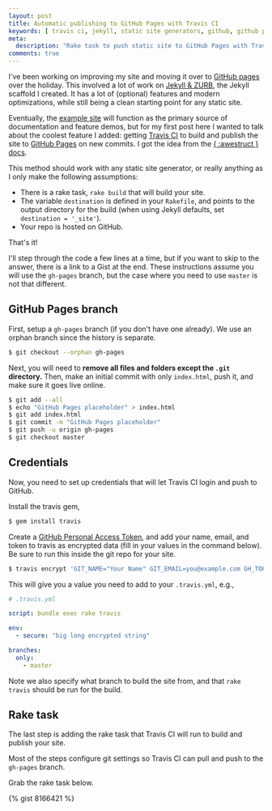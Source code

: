 ```yaml
---
layout: post
title: Automatic publishing to GitHub Pages with Travis CI
keywords: [ travis ci, jekyll, static site generators, github, github pages, git, rake, ruby ]
meta:
  description: "Rake task to push static site to GitHub Pages with Travis CI."
comments: true
---
```


I've been working on improving my site
and moving it over to [GitHub pages] over the holiday.
This involved a lot of work on [Jekyll & ZURB],
the Jekyll scaffold I created.
It has a lot of (optional) features and modern optimizations,
while still being a clean starting point for any static site.

Eventually, the [example site]
will function as the primary source of documentation and feature demos,
but for my first post here I wanted to talk about the coolest feature I added:
getting [Travis CI] to build and publish the site
to [GitHub Pages] on new commits.
I got the idea from the [{ :awestruct } docs].

This method should work with any static site generator,
or really anything as I only make the following assumptions:

- There is a rake task, `rake build` that will build your site.
- The variable `destination` is defined in your `Rakefile`,
  and points to the output directory for the build
  (when using Jekyll defaults, set `destination = '_site'`).
- Your repo is hosted on GitHub.

That's it!

I'll step through the code a few lines at a time,
but if you want to skip to the answer, there is a link to a Gist at the end.
These instructions assume you will use the `gh-pages` branch,
but the case where you need to use `master` is not that different.

## GitHub Pages branch

First, setup a `gh-pages` branch (if you don't have one already).
We use an orphan branch since the history is separate.

```bash
$ git checkout --orphan gh-pages
```

Next, you will need to **remove all files and folders except the `.git` directory.**
Then, make an initial commit with only `index.html`, push it, and make sure it goes live online.

```bash
$ git add --all
$ echo "GitHub Pages placeholder" > index.html
$ git add index.html
$ git commit -m "GitHub Pages placeholder"
$ git push -u origin gh-pages
$ git checkout master
```

## Credentials

Now, you need to set up credentials that will let Travis CI login and push to GitHub.

Install the travis gem,

```bash
$ gem install travis
```

Create a [GitHub Personal Access Token],
and add your name, email, and token to travis as encrypted data
(fill in your values in the command below).
Be sure to run this inside the git repo for your site.

```bash
$ travis encrypt 'GIT_NAME="Your Name" GIT_EMAIL=you@example.com GH_TOKEN=token'
```

This will give you a value you need to add to your `.travis.yml`, e.g.,

```yaml
# .travis.yml

script: bundle exec rake travis

env:
  - secure: "big long encrypted string"

branches:
  only:
    - master
```

Note we also specify what branch to build the site from,
and that `rake travis` should be run for the build.

## Rake task

The last step is adding the rake task that Travis CI
will run to build and publish your site.

Most of the steps configure git settings so
Travis CI can pull and push to the `gh-pages` branch.

Grab the rake task below.

{% gist 8166421 %}

[{ :awestruct } docs]: http://awestruct.org/auto-deploy-to-github-pages/
[example site]: https://io.evansosenko.com/jekyll-and-zurb/
[GitHub Pages]: https://pages.github.com/
[GitHub Personal Access Token]: https://github.com/settings/applications
[Jekyll & ZURB]: https://github.com/razor-x/jekyll-and-zurb/
[Travis CI]: https://travis-ci.org/
